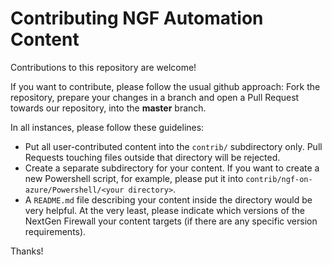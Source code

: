 # Contributing NGF Automation Content

Contributions to this repository are welcome!

If you want to contribute, please follow the usual github approach: Fork the repository, prepare your changes in a branch and open a Pull Request towards our repository, into the **master** branch.

In all instances, please follow these guidelines:

- Put all user-contributed content into the `contrib/` subdirectory only. Pull Requests touching files outside that directory will be rejected.
- Create a separate subdirectory for your content. If you want to create a new Powershell script, for example, please put it into `contrib/ngf-on-azure/Powershell/<your directory>`.
- A `README.md` file describing your content inside the directory would be very helpful. At the very least, please indicate which versions of the NextGen Firewall your content targets (if there are any specific version requirements).

Thanks!
